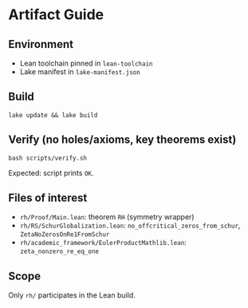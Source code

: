 # Artifact Guide

## Environment
- Lean toolchain pinned in `lean-toolchain`
- Lake manifest in `lake-manifest.json`

## Build
```
lake update && lake build
```

## Verify (no holes/axioms, key theorems exist)
```
bash scripts/verify.sh
```
Expected: script prints `OK`.

## Files of interest
- `rh/Proof/Main.lean`: theorem `RH` (symmetry wrapper)
- `rh/RS/SchurGlobalization.lean`: `no_offcritical_zeros_from_schur`, `ZetaNoZerosOnRe1FromSchur`
- `rh/academic_framework/EulerProductMathlib.lean`: `zeta_nonzero_re_eq_one`

## Scope
Only `rh/` participates in the Lean build.
